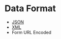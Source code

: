 # Data Format

- [JSON](data-format/json-format.md)
- [XML](data-format/xml-format.md)
- Form URL Encoded
